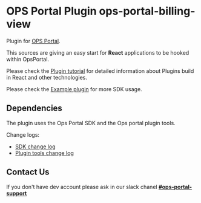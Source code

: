 # OPS Portal Plugin ops-portal-billing-view

Plugin for [OPS Portal](https://github.com/deliveryhero/dh-platform-ops-portal/blob/master/docs/ops-portal.md).

This sources are giving an easy start for **React** applications to be hooked within OpsPortal.

Please check the [Plugin tutorial](https://ops-portal-docs.deliveryhero.io/) for 
detailed information about Plugins build in React and other technologies.

Please check the [Example plugin](https://github.com/deliveryhero/dh-vt-ops-portal-hello-world-plugin) for more SDK usage. 

## Dependencies
The plugin uses the Ops Portal SDK and the Ops portal plugin tools.

Change logs:
- [SDK change log](https://github.com/deliveryhero/dh-platform-ops-portal/blob/master/js/opsportal/CHANGELOG.md)
- [Plugin tools change log](https://github.com/deliveryhero/dh-platform-ops-portal/blob/master/js/opsportal-plugin-tools/CHANGELOG.md)

## Contact Us
If you don't have dev account please ask in our slack chanel **[#ops-portal-support](https://deliveryhero.slack.com/archives/CRB13NWJY)**

